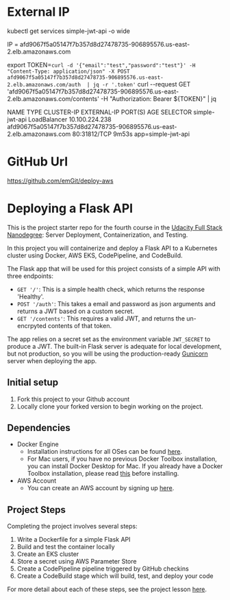 # External IP
kubectl get services simple-jwt-api -o wide

IP = afd9067f5a05147f7b357d8d27478735-906895576.us-east-2.elb.amazonaws.com

export TOKEN=`curl -d '{"email":"test","password":"test"}' -H "Content-Type: application/json" -X POST afd9067f5a05147f7b357d8d27478735-906895576.us-east-2.elb.amazonaws.com/auth  | jq -r '.token'`
curl --request GET 'afd9067f5a05147f7b357d8d27478735-906895576.us-east-2.elb.amazonaws.com/contents' -H "Authorization: Bearer ${TOKEN}" | jq

NAME             TYPE           CLUSTER-IP       EXTERNAL-IP                                                              PORT(S)        AGE     SELECTOR
simple-jwt-api   LoadBalancer   10.100.224.238   afd9067f5a05147f7b357d8d27478735-906895576.us-east-2.elb.amazonaws.com   80:31812/TCP   9m53s   app=simple-jwt-api

# GitHub Url
https://github.com/emGit/deploy-aws

# Deploying a Flask API

This is the project starter repo for the fourth course in the [Udacity Full Stack Nanodegree](https://www.udacity.com/course/full-stack-web-developer-nanodegree--nd004): Server Deployment, Containerization, and Testing.

In this project you will containerize and deploy a Flask API to a Kubernetes cluster using Docker, AWS EKS, CodePipeline, and CodeBuild.

The Flask app that will be used for this project consists of a simple API with three endpoints:

- `GET '/'`: This is a simple health check, which returns the response 'Healthy'. 
- `POST '/auth'`: This takes a email and password as json arguments and returns a JWT based on a custom secret.
- `GET '/contents'`: This requires a valid JWT, and returns the un-encrpyted contents of that token. 

The app relies on a secret set as the environment variable `JWT_SECRET` to produce a JWT. The built-in Flask server is adequate for local development, but not production, so you will be using the production-ready [Gunicorn](https://gunicorn.org/) server when deploying the app.

## Initial setup
1. Fork this project to your Github account
2. Locally clone your forked version to begin working on the project.

## Dependencies

- Docker Engine
    - Installation instructions for all OSes can be found [here](https://docs.docker.com/install/).
    - For Mac users, if you have no previous Docker Toolbox installation, you can install Docker Desktop for Mac. If you already have a Docker Toolbox installation, please read [this](https://docs.docker.com/docker-for-mac/docker-toolbox/) before installing.
 - AWS Account
     - You can create an AWS account by signing up [here](https://aws.amazon.com/#).
     
## Project Steps

Completing the project involves several steps:

1. Write a Dockerfile for a simple Flask API
2. Build and test the container locally
3. Create an EKS cluster
4. Store a secret using AWS Parameter Store
5. Create a CodePipeline pipeline triggered by GitHub checkins
6. Create a CodeBuild stage which will build, test, and deploy your code

For more detail about each of these steps, see the project lesson [here](https://classroom.udacity.com/nanodegrees/nd004/parts/1d842ebf-5b10-4749-9e5e-ef28fe98f173/modules/ac13842f-c841-4c1a-b284-b47899f4613d/lessons/becb2dac-c108-4143-8f6c-11b30413e28d/concepts/092cdb35-28f7-4145-b6e6-6278b8dd7527).